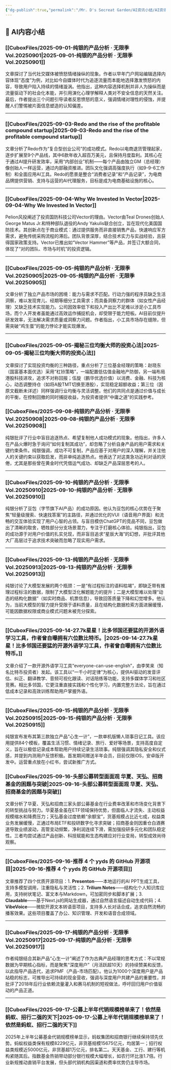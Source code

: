 ```yaml
---
{"dg-publish":true,"permalink":"/Mr. D's Secreat Garden/AI资讯小结/AI资讯小结-2025-09-01-2025-09-17/"}
---
```





## 🤖 AI内容小结

### [[CuboxFiles/2025-09-01-纯银的产品分析 · 无限季 Vol.20250901\|2025-09-01-纯银的产品分析 · 无限季 Vol.20250901]]

文章探讨了当代社交媒体被愤怒情绪操纵的现象。作者以早年门户网站编辑选择内容体现“态度”为例，对比如今自媒体时代为追逐流量而本能地选择激发愤怒的内容，导致用户陷入持续的情绪漩涡。他指出，这种内容选择机制并非人为操纵而是流量驱动下的社会化本能，并引用演化心理学解释人类对不安全信息的天然关注。最后，作者提出三个问题引导读者反思愤怒的意义，强调情绪对理性的侵蚀，并提醒人们警惕被片面信息塑造的认知偏差。

---
### [[CuboxFiles/2025-09-03-Redo and the rise of the profitable compound startup\|2025-09-03-Redo and the rise of the profitable compound startup]]

文章分析了Redo作为“复合型创业公司”的成功模式。Redo以电商退货管理起家，逐步扩展至9个产品线，其中6款年收入超百万美元，且保持月度盈利。其核心在于通过AI提升研发效率，采用“内部创业”机制——每个产品由独立GM（总经理）像创始人一样运营，通过内部融资推进。团队文化强调高强度执行（如9-9-6工作制）和全面应用AI工具。Redo的愿景是整合“消费者记录”和“产品记录”，为电商品牌提供营销、支持与运营的AI代理服务，目标是成为电商基础设施的核心。

---
### [[CuboxFiles/2025-09-04-Why We Invested In Vector\|2025-09-04-Why We Invested In Vector]]

Pelion风投阐述了投资国防科技公司Vector的理由。Vector由Teal Drones创始人George Matus Jr.和特种部队退役的Andy Yakulis联合创立，旨在现代化美国国防技术。其创新点在于商业模式：通过提供服务而非直接销售产品，快速响应军方需求，避免传统采购流程的滞后。团队背景深厚，结合技术实力与实战经验，且获得国家政策支持。Vector已推出如“Vector Hammer”等产品，并签订大额合同，体现了“对的团队、市场与时机”的投资逻辑。

---
### [[CuboxFiles/2025-09-05-纯银的产品分析 · 无限季 Vol.20250905\|2025-09-05-纯银的产品分析 · 无限季 Vol.20250905]]

文章分析了独立产品市场的困境：能力与需求不匹配。行动力强的程序员缺乏生活洞察，难以发现育儿、经期等细分工具需求；而具备洞察力的群体（如女性产品经理）又缺乏技术实现能力。公司因效率低下和投入产出比不足难以涉足小工具市场，而个人开发者虽能通过高效运作捕捉机会，却受限于能力短板。AI目前仅提升研发效率，无法解决需求质量或洞察力问题。作者指出，小工具市场存在缝隙，但需突破“鸡生蛋”的能力悖论才能实现爆发。

---
### [[CuboxFiles/2025-09-05-揭秘三位均衡大师的投资心法\|2025-09-05-揭秘三位均衡大师的投资心法]]

文章探讨了实现投资均衡的三种路径，重点分析了三位基金经理的策略：赵晓东（国富基本面优选）采用“杠铃策略”，一端配置低估值金融地产防御，另一端布局港股科技进攻，追求不对称回报；伍旋（鹏华优选价值）以消费、金融、科技为核心，动态调整持仓（如将A股TMT切换至港股），实现稳定超额收益；第三位（因原文截断未详述）同样强调行业均衡与灵活调整。他们的共同点是通过价值与成长的平衡，在控制回撤的同时捕捉收益，为投资者提供“中庸之道”的实践参考。

### [[CuboxFiles/2025-09-08-纯银的产品分析 · 无限季 Vol.20250908\|2025-09-08-纯银的产品分析 · 无限季 Vol.20250908]]

纯银批评了行业中盲目追逐热点、希望复制他人成功模式的现象。他指出，许多人在产品火爆时急于询问“如何复制其成功”，却忽略了分析自身产品的用户需求和关键约束条件。纯银强调，成功不可复制，产品应基于对用户的深入理解，并关注他人的关键约束以获取启发，而非单纯追逐热点。他表达了对这类急功近利对话的厌倦，尤其是那些曾在黄金时代凭借运气成功、却缺乏产品深层思考的人。

---

### [[CuboxFiles/2025-09-10-纯银的产品分析 · 无限季 Vol.20250910\|2025-09-10-纯银的产品分析 · 无限季 Vol.20250910]]

纯银分析了豆包（字节旗下AI产品）的成功原因。他认为豆包的核心优势在于聚焦“轻量级搜索、快速找答案”的主路径，并通过优化的VUI（语音用户界面）和流畅的交互体验实现了用户心智的占领。与盲目模仿ChatGPT的竞品不同，豆包做出了清晰的取舍，牺牲部分分支场景潜力，专注于打磨核心体验。纯银指出，豆包的成功源于对用户价值的扎实兑现，而非盲目追求“星辰大海”的幻想，并批评其他大厂高层过于追求技术突破而忽略了现实用户需求。

---

### [[CuboxFiles/2025-09-13-纯银的产品分析 · 无限季 Vol.20250913\|2025-09-13-纯银的产品分析 · 无限季 Vol.20250913]]

纯银讨论了大模型发展的两个瓶颈：一是“有过程标注的语料枯竭”，即缺乏带有推理过程标注的数据，限制了大模型泛化解题能力的提升；二是大模型难以处理“动态的结构化数据”（如实时商品、机票信息），导致回答质量下降和幻觉增多。他认为，当前大模型的智力提升受限于语料质量，且在结构化数据检索方面进展缓慢，可能因数据权限或商业模式问题未被充分探索。

---

### [[CuboxFiles/2025-09-14-27.7k星星！比多邻国还要猛的开源外语学习工具，作者曾自曝拥有六位数比特币。\|2025-09-14-27.7k星星！比多邻国还要猛的开源外语学习工具，作者曾自曝拥有六位数比特币。]]

文章介绍了一款开源外语学习工具“everyone-can-use-english”，由李笑来（知名比特币投资者）发起。该工具以“一千小时定律”为核心，提供AI驱动的发音评估、纠正、翻译教学、音频可视化跟读、对话陪练等功能，支持多媒体学习和社区竞赛。相比多邻国，它更注重直接实践和个性化学习，内置完整方法论，旨在通过低成本记录和高效训练帮助用户掌握外语。

---

### [[CuboxFiles/2025-09-15-纯银的产品分析 · 无限季 Vol.20250915\|2025-09-15-纯银的产品分析 · 无限季 Vol.20250915]]

纯银宣布发布其第三款独立产品“心生一计”，一款单机版懒人琐事日记工具。该应用提供84个模板，覆盖生活习惯、情绪记录、旅行、爱好等场景，支持高度自定义，旨在以极低记录成本帮助用户持续记录生活琐事。纯银强调其隐私安全和仪式感，并提到内测用户反馈积极。首发期间赠送半年会员，目前仅限iOS，安卓版开发中。运营重点放在小红书，尝试新推广方式。

### [[CuboxFiles/2025-09-16-头部公募转型面面观 华夏、天弘、招商基金的困题与突破\|2025-09-16-头部公募转型面面观 华夏、天弘、招商基金的困题与突破]]

文章分析了华夏、天弘和招商三家头部公募基金在行业费率改革和市场变化背景下的转型挑战与努力。华夏基金虽在ETF领域保持优势，但面临人才流失、主动权益规模缩水和降费压力；天弘基金过度依赖“余额宝”，货基规模占比近七成，权益类业务发展缓慢，正通过布局ETF和投研数字化寻求突破；招商基金则因重仓白酒赛道导致业绩波动，高管变动频繁，净利润连续下滑，需加强投研多元化和团队稳定性。三者均尝试通过产品创新、科技赋能和生态构建应对行业变局，转型成效尚待观察。

---

### [[CuboxFiles/2025-09-16-推荐 4 个 yyds 的 GitHub 开源项目\|2025-09-16-推荐 4 个 yyds 的 GitHub 开源项目]]

文章推荐了四个优质开源项目：1. **Presenton**——本地运行的AI PPT生成工具，支持多模型调用，注重隐私与灵活性；2. **Trilium Notes**——结构化个人知识库应用，支持树状笔记、富文本与Markdown，可加密同步和脚本扩展；3. **Claudable**——基于Next.js的网站生成器，通过自然语言描述自动生成代码；4. **VibeVoice**——微软开源文本转语音项目，支持多人长对话合成，追求自然流畅的播客效果。这些项目覆盖了办公、知识管理、开发和语音合成领域。

---

### [[CuboxFiles/2025-09-17-纯银的产品分析 · 无限季 Vol.20250917\|2025-09-17-纯银的产品分析 · 无限季 Vol.20250917]]

作者纯银结合其新产品“心生一计”阐述了作为古典产品经理的思考方式：不以常规数据为早期核心指标，而是聚焦“深度用户”（月活跃超10天）的持续赞美和反馈，以此指导产品迭代，追求PMF（产品-市场匹配）。他认为1000个深度用户是产品站稳的标志，可推导出可持续的现金营收，强调与深度用户共建产品的重要性，并批评了2018年后行业依赖流量灌入和赛马机制的短视做法，呼吁回归用户价值驱动的产品正道。

---

### [[CuboxFiles/2025-09-17-公募上半年代销规模榜单来了！依然是蚂蚁、招行二强的天下\|2025-09-17-公募上半年代销规模榜单来了！依然是蚂蚁、招行二强的天下]]

2025年上半年公募基金代销规模榜单显示，蚂蚁集团和招商银行继续保持领先优势。蚂蚁权益类保有规模8229亿元，非货基规模15675亿元，均居第一；招行权益类规模近5000亿元，非货基超1万亿元，排名第二。天天基金、工行、建行等机构紧随其后。指数基金热销带动部分银行规模大幅增长，如农行环比涨1.7倍。行业新规推动直销平台发展，但头部代销机构因渠道和费率优势仍主导市场。

